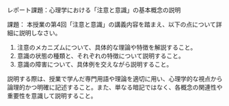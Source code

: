レポート課題：心理学における「注意と意識」の基本概念の説明

課題：
本授業の第4回「注意と意識」の講義内容を踏まえ、以下の点について詳細に説明しなさい。

1. 注意のメカニズムについて、具体的な理論や特徴を解説すること。
2. 意識の状態の種類と、それぞれの特徴について説明すること。
3. 意識の障害について、具体例を交えながら説明すること。

説明する際は、授業で学んだ専門用語や理論を適切に用い、心理学的な視点から論理的かつ明確に記述すること。また、単なる暗記ではなく、各概念の関連性や重要性を意識して説明すること。
